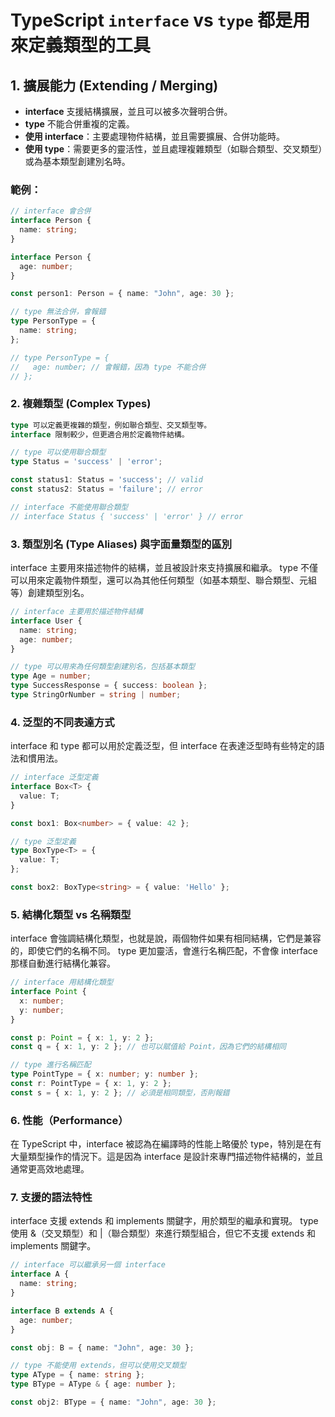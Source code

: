 # TypeScript `interface` vs `type` 都是用來定義類型的工具

## 1. 擴展能力 (Extending / Merging)
- **interface** 支援結構擴展，並且可以被多次聲明合併。
- **type** 不能合併重複的定義。
- **使用 interface**：主要處理物件結構，並且需要擴展、合併功能時。
- **使用 type**：需要更多的靈活性，並且處理複雜類型（如聯合類型、交叉類型）或為基本類型創建別名時。

### 範例：

```typescript
// interface 會合併
interface Person {
  name: string;
}

interface Person {
  age: number;
}

const person1: Person = { name: "John", age: 30 };

// type 無法合併，會報錯
type PersonType = {
  name: string;
};

// type PersonType = {
//   age: number; // 會報錯，因為 type 不能合併
// };
```

### 2. 複雜類型 (Complex Types)
```typescript
type 可以定義更複雜的類型，例如聯合類型、交叉類型等。
interface 限制較少，但更適合用於定義物件結構。

// type 可以使用聯合類型
type Status = 'success' | 'error';

const status1: Status = 'success'; // valid
const status2: Status = 'failure'; // error

// interface 不能使用聯合類型
// interface Status { 'success' | 'error' } // error
```


### 3. 類型別名 (Type Aliases) 與字面量類型的區別
interface 主要用來描述物件的結構，並且被設計來支持擴展和繼承。
type 不僅可以用來定義物件類型，還可以為其他任何類型（如基本類型、聯合類型、元組等）創建類型別名。

```typescript
// interface 主要用於描述物件結構
interface User {
  name: string;
  age: number;
}

// type 可以用來為任何類型創建別名，包括基本類型
type Age = number;
type SuccessResponse = { success: boolean };
type StringOrNumber = string | number;
```

### 4. 泛型的不同表達方式
interface 和 type 都可以用於定義泛型，但 interface 在表達泛型時有些特定的語法和慣用法。
```typescript
// interface 泛型定義
interface Box<T> {
  value: T;
}

const box1: Box<number> = { value: 42 };

// type 泛型定義
type BoxType<T> = {
  value: T;
};

const box2: BoxType<string> = { value: 'Hello' };
```


### 5. 結構化類型 vs 名稱類型
interface 會強調結構化類型，也就是說，兩個物件如果有相同結構，它們是兼容的，即使它們的名稱不同。
type 更加靈活，會進行名稱匹配，不會像 interface 那樣自動進行結構化兼容。
```typescript
// interface 用結構化類型
interface Point {
  x: number;
  y: number;
}

const p: Point = { x: 1, y: 2 };
const q = { x: 1, y: 2 }; // 也可以賦值給 Point，因為它們的結構相同

// type 進行名稱匹配
type PointType = { x: number; y: number };
const r: PointType = { x: 1, y: 2 };
const s = { x: 1, y: 2 }; // 必須是相同類型，否則報錯
```

### 6. 性能（Performance）
在 TypeScript 中，interface 被認為在編譯時的性能上略優於 type，特別是在有大量類型操作的情況下。這是因為 interface 是設計來專門描述物件結構的，並且通常更高效地處理。

### 7. 支援的語法特性
interface 支援 extends 和 implements 關鍵字，用於類型的繼承和實現。
type 使用 &（交叉類型）和 |（聯合類型）來進行類型組合，但它不支援 extends 和 implements 關鍵字。

```typescript
// interface 可以繼承另一個 interface
interface A {
  name: string;
}

interface B extends A {
  age: number;
}

const obj: B = { name: "John", age: 30 };

// type 不能使用 extends，但可以使用交叉類型
type AType = { name: string };
type BType = AType & { age: number };

const obj2: BType = { name: "John", age: 30 };
```




